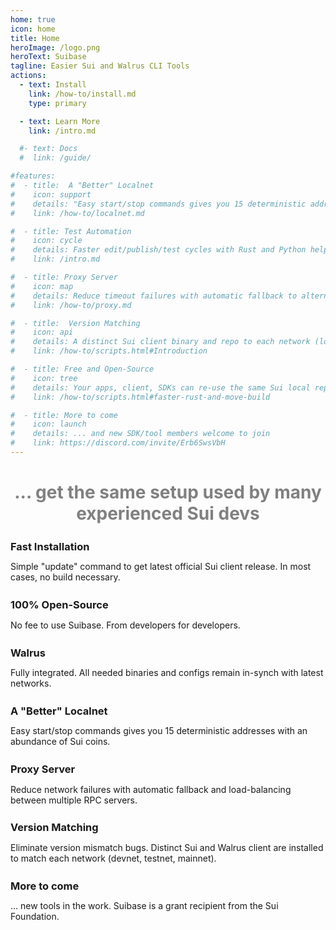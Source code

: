 ```yaml
---
home: true
icon: home
title: Home
heroImage: /logo.png
heroText: Suibase
tagline: Easier Sui and Walrus CLI Tools
actions:
  - text: Install
    link: /how-to/install.md
    type: primary

  - text: Learn More
    link: /intro.md

  #- text: Docs
  #  link: /guide/

#features:
#  - title:  A "Better" Localnet
#    icon: support
#    details: "Easy start/stop commands gives you 15 deterministic addresses of various key types with an abundance of Sui coins."
#    link: /how-to/localnet.md

#  - title: Test Automation
#    icon: cycle
#    details: Faster edit/publish/test cycles with Rust and Python helpers
#    link: /intro.md

#  - title: Proxy Server
#    icon: map
#    details: Reduce timeout failures with automatic fallback to alternative RPC servers.
#    link: /how-to/proxy.md

#  - title:  Version Matching
#    icon: api
#    details: A distinct Sui client binary and repo to each network (localnet, devnet, testnet, mainnet).
#    link: /how-to/scripts.html#Introduction

#  - title: Free and Open-Source
#    icon: tree
#    details: Your apps, client, SDKs can re-use the same Sui local repo for faster build and single source consistency.
#    link: /how-to/scripts.html#faster-rust-and-move-build

#  - title: More to come
#    icon: launch
#    details: ... and new SDK/tool members welcome to join
#    link: https://discord.com/invite/Erb6SwsVbH
---
```


<div><h1 align="center" style="color: gray">... get the same setup used by many experienced Sui devs</h1></div>

<div class="vp-feature-wrapper" style="transition: transform 0.25s ease-in-out 0.24s, opacity 0.25s ease-in-out 0.24s; transform: translateY(0px); opacity: 1;">
<div class="vp-features">

<a class="route-link vp-feature-item link" href="/how-to/install.html" aria-label="Fast Installation" style="text-decoration: none">
  <h3 class="vp-feature-title">
    <iconify-icon class="font-icon icon" icon="fluent-mdl2:installation"></iconify-icon>
    <span style="position: relative; top: 3px">Fast Installation</span>
  </h3>
  <p class="vp-feature-details">
    Simple "update" command to get latest official Sui client release. In most cases, no build necessary.
  </p>
</a>

<a class="route-link vp-feature-item link" href="/intro.html" aria-label="Open-Source and Free" style="text-decoration: none">
  <h3 class="vp-feature-title">
    <iconify-icon class="font-icon icon" icon="fluent-emoji-flat:free-button"></iconify-icon>
    <span style="position: relative; top: 3px">100% Open-Source</span>
  </h3>
  <p class="vp-feature-details">
    No fee to use Suibase. From developers for developers.
  </p>
</a>

<a class="route-link vp-feature-item link" href="/walrus.html" aria-label="Walrus" style="text-decoration: none">
  <h3 class="vp-feature-title">
    <iconify-icon class="font-icon icon" icon="lucide:database"></iconify-icon>
    <span style="position: relative; top: 3px">Walrus</span>
  </h3>
  <p class="vp-feature-details">
    Fully integrated. All needed binaries and configs remain in-synch with latest networks.
  </p>
</a>

<a class="route-link vp-feature-item link" href="/how-to/localnet.html" aria-label="A &quotBetter&quot Localnet" style="text-decoration: none">
  <h3 class="vp-feature-title">
    <iconify-icon class="font-icon icon" icon="octicon:thumbsup-16"></iconify-icon>
    <span style="position: relative; top: 3px">A &quotBetter&quot Localnet</span>
  </h3>
  <p class="vp-feature-details">
    Easy start/stop commands gives you 15 deterministic addresses with an abundance of Sui coins.
  </p>
</a>

<a class="route-link vp-feature-item link" href="/how-to/proxy.html" aria-label="Proxy Server" style="text-decoration: none">
  <h3 class="vp-feature-title">
    <iconify-icon class="font-icon icon" icon="lucide:network"></iconify-icon>
    <span style="position: relative; top: 3px">Proxy Server</span>
  </h3>
  <p class="vp-feature-details">
    Reduce network failures with automatic fallback and load-balancing between multiple RPC servers.
  </p>
</a>

<a class="route-link vp-feature-item link" href="/intro.html" aria-label="Version Matching" style="text-decoration: none">
  <h3 class="vp-feature-title">
    <iconify-icon class="font-icon icon" icon="fluent:plug-disconnected-48-regular"></iconify-icon>
    <span style="position: relative; top: 3px">Version Matching</span>
  </h3>
  <p class="vp-feature-details">
    Eliminate version mismatch bugs. Distinct Sui and Walrus client are installed to match each network (devnet, testnet, mainnet).
  </p>
</a>

<a class="route-link vp-feature-item link" href="/intro.html" aria-label="More to come" style="text-decoration: none">
  <h3 class="vp-feature-title">
    <iconify-icon class="font-icon icon" icon="octicon:rocket-24"></iconify-icon>
    <span style="position: relative; top: 3px">More to come</span>
  </h3>
  <p class="vp-feature-details">
    ... new tools in the work. Suibase is a grant recipient from the Sui Foundation.
  </p>
</a>

</div>
</div>

